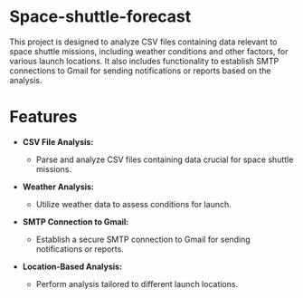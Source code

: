 # Space-shuttle-forecast
This project is designed to analyze CSV files containing data relevant to space shuttle missions, including weather conditions and other factors, for various launch locations. It also includes functionality to establish SMTP connections to Gmail for sending notifications or reports based on the analysis.
# Features

- **CSV File Analysis:** 
  - Parse and analyze CSV files containing data crucial for space shuttle missions.

- **Weather Analysis:** 
  - Utilize weather data to assess conditions for launch.

- **SMTP Connection to Gmail:** 
  - Establish a secure SMTP connection to Gmail for sending notifications or reports.

- **Location-Based Analysis:** 
  - Perform analysis tailored to different launch locations.
